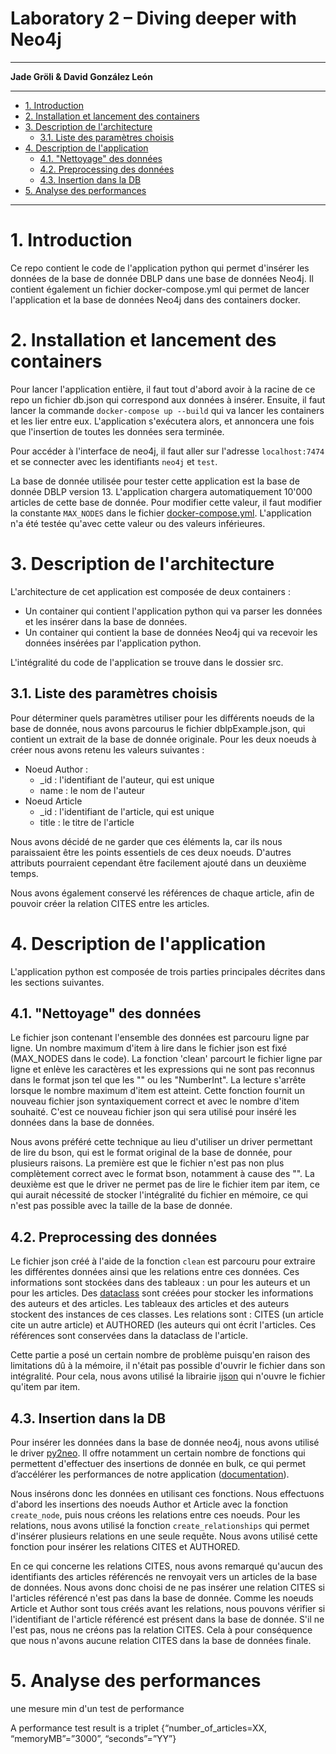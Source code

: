 # Laboratory 2 – Diving deeper with Neo4j <!-- omit in toc -->

---

**Jade Gröli & David González León**

---

- [1. Introduction](#1-introduction)
- [2. Installation et lancement des containers](#2-installation-et-lancement-des-containers)
- [3. Description de l'architecture](#3-description-de-larchitecture)
  - [3.1. Liste des paramètres choisis](#31-liste-des-paramètres-choisis)
- [4. Description de l'application](#4-description-de-lapplication)
  - [4.1. "Nettoyage" des données](#41-nettoyage-des-données)
  - [4.2. Preprocessing des données](#42-preprocessing-des-données)
  - [4.3. Insertion dans la DB](#43-insertion-dans-la-db)
- [5. Analyse des performances](#5-analyse-des-performances)

---

# 1. Introduction

Ce repo contient le code de l'application python qui permet d'insérer les données de la base de donnée DBLP dans une base de données Neo4j. Il contient également un fichier docker-compose.yml qui permet de lancer l'application et la base de données Neo4j dans des containers docker.

# 2. Installation et lancement des containers

Pour lancer l'application entière, il faut tout d'abord avoir à la racine de ce repo un fichier db.json qui correspond aux données à insérer. Ensuite, il faut lancer la commande `docker-compose up --build` qui va lancer les containers et les lier entre eux. L'application s'exécutera alors, et annoncera une fois que l'insertion de toutes les données sera terminée.

Pour accéder à l'interface de neo4j, il faut aller sur l'adresse `localhost:7474` et se connecter avec les identifiants `neo4j` et `test`.

La base de donnée utilisée pour tester cette application est la base de donnée DBLP version 13. L'application chargera automatiquement 10'000 articles de cette base de donnée. Pour modifier cette valeur, il faut modifier la constante `MAX_NODES` dans le fichier [docker-compose.yml](docker-compose.yml). L'application n'a été testée qu'avec cette valeur ou des valeurs inférieures.

# 3. Description de l'architecture

L'architecture de cet application est composée de deux containers :

-   Un container qui contient l'application python qui va parser les données et les insérer dans la base de données.
-   Un container qui contient la base de données Neo4j qui va recevoir les données insérées par l'application python.

L'intégralité du code de l'application se trouve dans le dossier src.

## 3.1. Liste des paramètres choisis

Pour déterminer quels paramètres utiliser pour les différents noeuds de la base de donnée, nous avons parcourus le fichier dblpExample.json, qui contient un extrait de la base de donnée originale. Pour les deux noeuds à créer nous avons retenu les valeurs suivantes :

-   Noeud Author :
    -   \_id : l'identifiant de l'auteur, qui est unique
    -   name : le nom de l'auteur
-   Noeud Article
    -   \_id : l'identifiant de l'article, qui est unique
    -   title : le titre de l'article

Nous avons décidé de ne garder que ces éléments la, car ils nous paraissaient être les points essentiels de ces deux noeuds. D'autres attributs pourraient cependant être facilement ajouté dans un deuxième temps.

Nous avons également conservé les références de chaque article, afin de pouvoir créer la relation CITES entre les articles.

# 4. Description de l'application

L'application python est composée de trois parties principales décrites dans les sections suivantes.

## 4.1. "Nettoyage" des données

Le fichier json contenant l'ensemble des données est parcouru ligne par ligne. Un nombre maximum d'item à lire dans le fichier json est fixé (MAX_NODES dans le code). La fonction 'clean' parcourt le fichier ligne par ligne et enlève les caractères et les expressions qui ne sont pas reconnus dans le format json tel que les "\" ou les "NumberInt". La lecture s'arrête lorsque le nombre maximum d'item est atteint. Cette fonction fournit un nouveau fichier json syntaxiquement correct et avec le nombre d'item souhaité. C'est ce nouveau fichier json qui sera utilisé pour inséré les données dans la base de données.

Nous avons préféré cette technique au lieu d'utiliser un driver permettant de lire du bson, qui est le format original de la base de donnée, pour plusieurs raisons. La première est que le fichier n'est pas non plus complètement correct avec le format bson, notamment à cause des "\". La deuxième est que le driver ne permet pas de lire le fichier item par item, ce qui aurait nécessité de stocker l'intégralité du fichier en mémoire, ce qui n'est pas possible avec la taille de la base de donnée.

## 4.2. Preprocessing des données

Le fichier json créé à l'aide de la fonction `clean` est parcouru pour extraire les différentes données ainsi que les relations entre ces données. Ces informations sont stockées dans des tableaux : un pour les auteurs et un pour les articles. Des [dataclass](https://docs.python.org/3/library/dataclasses.html) sont créées pour stocker les informations des auteurs et des articles. Les tableaux des articles et des auteurs stockent des instances de ces classes. Les relations sont : CITES (un article cite un autre article) et AUTHORED (les auteurs qui ont écrit l'articles. Ces références sont conservées dans la dataclass de l'article.

Cette partie a posé un certain nombre de problème puisqu'en raison des limitations dû à la mémoire, il n'était pas possible d'ouvrir le fichier dans son intégralité. Pour cela, nous avons utilisé la librairie [ijson](https://pypi.org/project/ijson/) qui n'ouvre le fichier qu'item par item.

## 4.3. Insertion dans la DB

Pour insérer les données dans la base de donnée neo4j, nous avons utilisé le driver [py2neo](https://py2neo.org/2021.1/). Il offre notamment un certain nombre de fonctions qui permettent d'effectuer des insertions de donnée en bulk, ce qui permet d’accélérer les performances de notre application ([documentation](https://py2neo.org/2021.1/bulk/index.html)).

Nous insérons donc les données en utilisant ces fonctions. Nous effectuons d'abord les insertions des noeuds Author et Article avec la fonction `create_node`, puis nous créons les relations entre ces noeuds. Pour les relations, nous avons utilisé la fonction `create_relationships` qui permet d'insérer plusieurs relations en une seule requête. Nous avons utilisé cette fonction pour insérer les relations CITES et AUTHORED.

En ce qui concerne les relations CITES, nous avons remarqué qu'aucun des identifiants des articles référencés ne renvoyait vers un articles de la base de données. Nous avons donc choisi de ne pas insérer une relation CITES si l'articles référencé n'est pas dans la base de donnée. Comme les noeuds Article et Author sont tous créés avant les relations, nous pouvons vérifier si l'identifiant de l'article référencé est présent dans la base de donnée. S'il ne l'est pas, nous ne créons pas la relation CITES. Cela à pour conséquence que nous n'avons aucune relation CITES dans la base de données finale.

# 5. Analyse des performances

une mesure min d'un test de performance

A performance test result is a triplet {“number_of_articles=XX, “memoryMB”=”3000”, “seconds”=”YY”}
